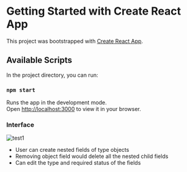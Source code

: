 # Getting Started with Create React App

This project was bootstrapped with [Create React App](https://github.com/facebook/create-react-app).

## Available Scripts

In the project directory, you can run:

### `npm start`

Runs the app in the development mode.\
Open [http://localhost:3000](http://localhost:3000) to view it in your browser.

### Interface

![test1](https://user-images.githubusercontent.com/57484457/228928084-d389bd45-58e2-4a06-b6ec-d5a65b7c2ccf.PNG)

- User can create nested fields of type objects
- Removing object field would delete all the nested child fields
- Can edit the type and required status of the fields
